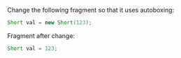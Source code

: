 Change the following fragment so that it uses autoboxing:
```java
Short val = new Short(123);
```
Fragment after change:
```java
Short val = 123;
```
